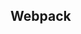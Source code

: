 ## Webpack

<!--TODO:
What is
What´s a bundle.
Others like Webpack >  Browserify

Code spliting and how to load bundle dynamically
https://webpack.js.org/guides/code-splitting/

From Crate React App with a pre-set setup to our custom Webpack configuration
-->

